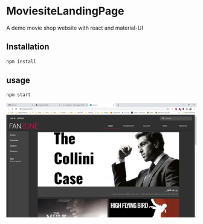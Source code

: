 # MoviesiteLandingPage
A demo movie shop website with react and material-UI


## Installation

```bash
npm install

```
## usage

```bash
npm start

```
![FANZONE](https://github.com/r3z4r/React-materialUI-MoviesiteLandingPage/blob/master/image.png?raw=true)
